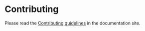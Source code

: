 # Contributing

Please read the [Contributing guidelines](https://fbruzzesi.github.io/compclasses/user_guide/contributing/) in the documentation site.
